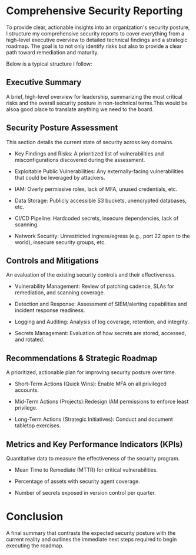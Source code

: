 # Comprehensive Security Reporting
To provide clear, actionable insights into an organization's security posture, I structure my comprehensive security reports to cover everything from a high-level executive overview to detailed technical findings and a strategic roadmap. The goal is to not only identify risks but also to provide a clear path toward remediation and maturity.

Below is a typical structure I follow:

## Executive Summary
A brief, high-level overview for leadership, summarizing the most critical risks and the overall security posture in non-technical terms.This would be alsoa good place to translate anything we need to the board. 

## Security Posture Assessment
This section details the current state of security across key domains.

- Key Findings and Risks: A prioritized list of vulnerabilities and misconfigurations discovered during the assessment.

- Exploitable Public Vulnerabilities: Any externally-facing vulnerabilities that could be leveraged by attackers.

- IAM: Overly permissive roles, lack of MFA, unused credentials, etc.

- Data Storage: Publicly accessible S3 buckets, unencrypted databases, etc.

- CI/CD Pipeline: Hardcoded secrets, insecure dependencies, lack of scanning.

- Network Security: Unrestricted ingress/egress (e.g., port 22 open to the world), insecure security groups, etc. 

## Controls and Mitigations
An evaluation of the existing security controls and their effectiveness.

- Vulnerability Management: Review of patching cadence, SLAs for remediation, and scanning coverage.

- Detection and Response: Assessment of SIEM/alerting capabilities and incident response readiness.

- Logging and Auditing: Analysis of log coverage, retention, and integrity.

- Secrets Management: Evaluation of how secrets are stored, accessed, and rotated.

## Recommendations & Strategic Roadmap
A prioritized, actionable plan for improving security posture over time.

- Short-Term Actions (Quick Wins): Enable MFA on all privileged accounts.

- Mid-Term Actions (Projects):Redesign IAM permissions to enforce least privilege.

- Long-Term Actions (Strategic Initiatives): Conduct and document tabletop exercises.

## Metrics and Key Performance Indicators (KPIs)
Quantitative data to measure the effectiveness of the security program.

- Mean Time to Remediate (MTTR) for critical vulnerabilities.

- Percentage of assets with security agent coverage.

- Number of secrets exposed in version control per quarter.

# Conclusion
A final summary that contrasts the expected security posture with the current reality and outlines the immediate next steps required to begin executing the roadmap.